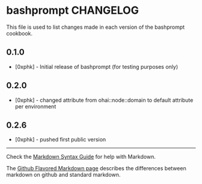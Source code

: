 bashprompt CHANGELOG
================

This file is used to list changes made in each version of the bashprompt cookbook.

0.1.0
-----
- [0xphk] - Initial release of bashprompt (for testing purposes only)

0.2.0
-----
- [0xphk] - changed attribute from ohai::node::domain to default attribute per environment

0.2.6
-----
- [0xphk] - pushed first public version

- - -
Check the [Markdown Syntax Guide](http://daringfireball.net/projects/markdown/syntax) for help with Markdown.

The [Github Flavored Markdown page](http://github.github.com/github-flavored-markdown/) describes the differences between markdown on github and standard markdown.
